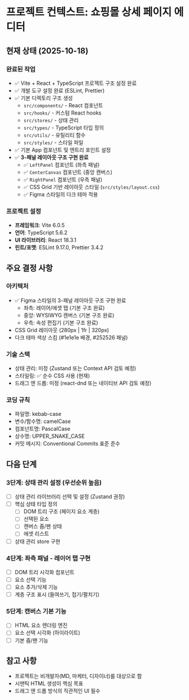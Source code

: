 # 프로젝트 컨텍스트: 쇼핑몰 상세 페이지 에디터

## 현재 상태 (2025-10-18)

### 완료된 작업
- ✅ Vite + React + TypeScript 프로젝트 구조 설정 완료
- ✅ 개발 도구 설정 완료 (ESLint, Prettier)
- ✅ 기본 디렉토리 구조 생성
  - `src/components/` - React 컴포넌트
  - `src/hooks/` - 커스텀 React hooks
  - `src/stores/` - 상태 관리
  - `src/types/` - TypeScript 타입 정의
  - `src/utils/` - 유틸리티 함수
  - `src/styles/` - 스타일 파일
- ✅ 기본 App 컴포넌트 및 엔트리 포인트 설정
- ✅ **3-패널 레이아웃 구조 구현 완료**
  - ✅ `LeftPanel` 컴포넌트 (좌측 패널)
  - ✅ `CenterCanvas` 컴포넌트 (중앙 캔버스)
  - ✅ `RightPanel` 컴포넌트 (우측 패널)
  - ✅ CSS Grid 기반 레이아웃 스타일 (`src/styles/layout.css`)
  - ✅ Figma 스타일의 다크 테마 적용

### 프로젝트 설정
- **프레임워크**: Vite 6.0.5
- **언어**: TypeScript 5.6.2
- **UI 라이브러리**: React 18.3.1
- **린트/포맷**: ESLint 9.17.0, Prettier 3.4.2

## 주요 결정 사항

### 아키텍처
- ✅ Figma 스타일의 3-패널 레이아웃 구조 구현 완료
  - 좌측: 레이어/에셋 탭 (기본 구조 완료)
  - 중앙: WYSIWYG 캔버스 (기본 구조 완료)
  - 우측: 속성 편집기 (기본 구조 완료)
- CSS Grid 레이아웃 (280px | 1fr | 320px)
- 다크 테마 색상 스킴 (#1e1e1e 배경, #252526 패널)

### 기술 스택
- 상태 관리: 미정 (Zustand 또는 Context API 검토 예정)
- 스타일링: ✅ 순수 CSS 사용 (현재)
- 드래그 앤 드롭: 미정 (react-dnd 또는 네이티브 API 검토 예정)

### 코딩 규칙
- 파일명: kebab-case
- 변수/함수명: camelCase
- 컴포넌트명: PascalCase
- 상수명: UPPER_SNAKE_CASE
- 커밋 메시지: Conventional Commits 표준 준수

## 다음 단계

### 3단계: 상태 관리 설정 (우선순위 높음)
- [ ] 상태 관리 라이브러리 선택 및 설정 (Zustand 권장)
- [ ] 핵심 상태 타입 정의
  - [ ] DOM 트리 구조 (페이지 요소 계층)
  - [ ] 선택된 요소
  - [ ] 캔버스 줌/팬 상태
  - [ ] 에셋 리스트
- [ ] 상태 관리 store 구현

### 4단계: 좌측 패널 - 레이어 탭 구현
- [ ] DOM 트리 시각화 컴포넌트
- [ ] 요소 선택 기능
- [ ] 요소 추가/삭제 기능
- [ ] 계층 구조 표시 (들여쓰기, 접기/펼치기)

### 5단계: 캔버스 기본 기능
- [ ] HTML 요소 렌더링 엔진
- [ ] 요소 선택 시각화 (하이라이트)
- [ ] 기본 줌/팬 기능

## 참고 사항
- 프로젝트는 비개발자(MD, 마케터, 디자이너)를 대상으로 함
- 시맨틱 HTML 생성이 핵심 목표
- 드래그 앤 드롭 방식의 직관적인 UI 필수

